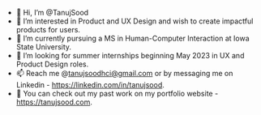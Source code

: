 - 👋 Hi, I’m @TanujSood
- 👀 I’m interested in Product and UX Design and wish to create impactful products for users.
- 🌱 I’m currently pursuing a MS in Human-Computer Interaction at Iowa State University.
- 💞️ I’m looking for summer internships beginning May 2023 in UX and Product Design roles.
- 📫 Reach me @tanujsoodhci@gmail.com or by messaging me on Linkedin - https://linkedin.com/in/tanujsood.
- 💼 You can check out my past work on my portfolio website - https://tanujsood.com.

<!---
TanujSood/TanujSood is a ✨ special ✨ repository because its `README.md` (this file) appears on your GitHub profile.
You can click the Preview link to take a look at your changes.
--->
